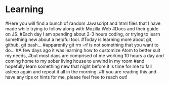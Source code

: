 # Learning
#Here you will find a bunch of random Javascript and html files that I have made while trying to follow along with Mozilla Web #Docs and their guide on JS.
#Each day I am spending about 2-3 hours coding, or trying to learn something new about a helpful tool.
#Today is learning more about git, github, git bash...
#apparently git rm -rf is not something that you want to do...
#A few days ago it was learning how to customize Atom to better suit my needs,
#but most days are comprised of me working 10 hours a day and coming home to my sober living house to unwind in my room
#and hopefully learn something new that night before it is time for me to fall asleep again and repeat it all in the morning.
#If you are reading this and have any tips or hints for me, please feel free to reach out!
